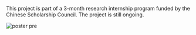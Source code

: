 This project is part of a 3-month research internship program funded by the Chinese Scholarship Council. The project is still ongoing.


![poster pre](https://github.com/user-attachments/assets/ff284f99-b100-4782-b07e-e0cec28ad572)
